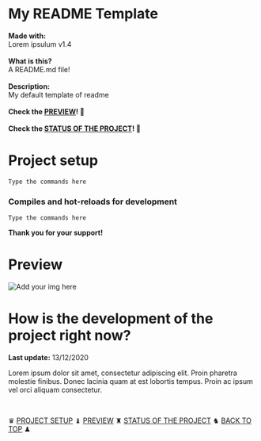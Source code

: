 # My README Template
<b>Made with:</b><br/>
Lorem ipsulum v1.4
<br/><br/>
<b>What is this?</b><br/>
A README.md file!
<br/><br/>
<b>Description:</b><br/>
My default template of readme
<br/><br/>
<b>Check the [PREVIEW](#Preview)! &#128150;</b>
<br/><br/>
<b>Check the [STATUS OF THE PROJECT](#How-is-the-development-of-the-project-right-now)! &#128150;</b>

# Project setup
```
Type the commands here
```

### Compiles and hot-reloads for development
```
Type the commands here
```

<b>Thank you for your support!</b>

# Preview
<img src="overview.png" alt="Add your img here" />


# How is the development of the project right now?
<b>Last update:</b> 13/12/2020

Lorem ipsum dolor sit amet, consectetur adipiscing elit. Proin pharetra molestie finibus. Donec lacinia quam at est lobortis tempus. Proin ac ipsum vel orci aliquam consectetur.

<br/>

&#9819; [PROJECT SETUP](#Project-setup) &#9821; [PREVIEW](#Preview) &#9820; [STATUS OF THE PROJECT](#How-is-the-development-of-the-project-right-now) &#9822; [BACK TO TOP](#My-README-Template) &#9823;
